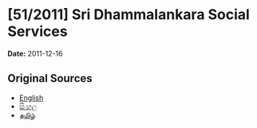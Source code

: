 # [51/2011] Sri Dhammalankara Social Services

**Date:** 2011-12-16

## Original Sources

- [English](https://documents.gov.lk/view/acts/2011/12/51-2011_E.pdf)
- [සිංහල](https://documents.gov.lk/view/acts/2011/12/51-2011_S.pdf)
- [தமிழ்](https://documents.gov.lk/view/acts/2011/12/51-2011_T.pdf)
